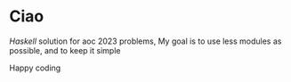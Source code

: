 # Ciao

*Haskell* solution for aoc 2023 problems,
My goal is to use less modules as possible, and to keep it simple

Happy coding
